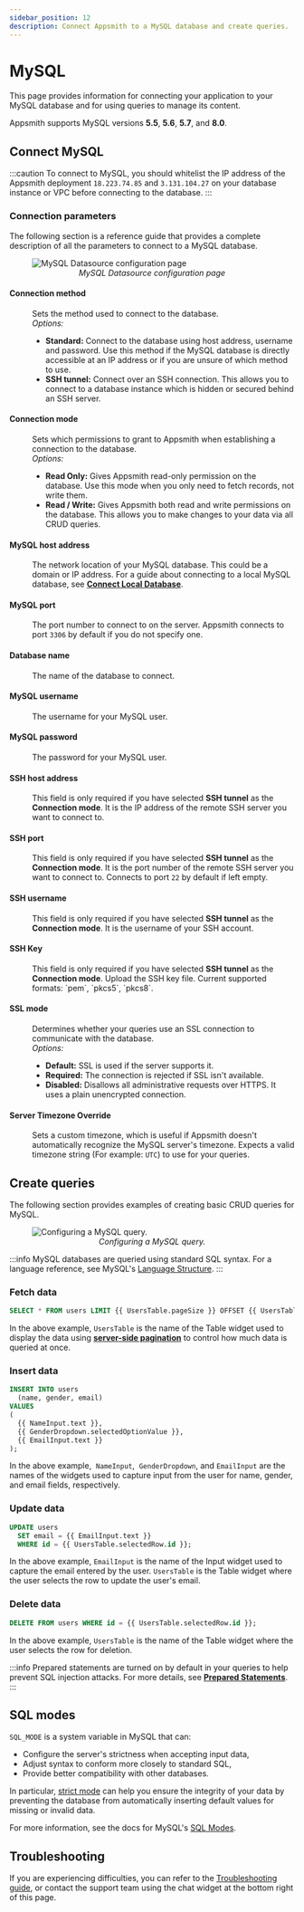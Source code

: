 ```yaml
---
sidebar_position: 12
description: Connect Appsmith to a MySQL database and create queries.
---
```


# MySQL

This page provides information for connecting your application to your MySQL database and for using queries to manage its content.

Appsmith supports MySQL versions **5.5**, **5.6**, **5.7**, and **8.0**.

## Connect MySQL

:::caution
To connect to MySQL, you should whitelist the IP address of the Appsmith deployment `18.223.74.85` and `3.131.104.27` on your database instance or VPC before connecting to the database.
:::

### Connection parameters

The following section is a reference guide that provides a complete description of all the parameters to connect to a MySQL database.

<figure>
  <img src="/img/mysql-datasource-config.png" style= {{width:"100%", height:"auto"}} alt="MySQL Datasource configuration page"/>
  <figcaption align = "center"><i>MySQL Datasource configuration page</i></figcaption>
</figure>

#### Connection method

<dd>Sets the method used to connect to the database.</dd>
<dd>
  <i>Options:</i>
  <ul>
    <li><b>Standard:</b> Connect to the database using host address, username and 
password. Use this method if the MySQL database is directly accessible at an IP address or if you are unsure of which method to use.</li>
    <li><b>SSH tunnel:</b> Connect over an SSH connection. This allows you to connect to a database instance which is 
hidden or secured behind an SSH server.</li>
  </ul>
</dd>

#### Connection mode

<dd>Sets which permissions to grant to Appsmith when establishing a connection to the database.</dd>
<dd>
  <i>Options:</i>
  <ul>
    <li><b>Read Only:</b> Gives Appsmith read-only permission on the database. Use this mode when you only need to fetch records, not write them.</li>
    <li><b>Read / Write:</b> Gives Appsmith both read and write permissions on the database. This allows you to make changes to your data via all CRUD queries.</li>
  </ul>
</dd>

#### MySQL host address

<dd>The network location of your MySQL database. This could be a domain or IP address. For a guide about connecting to a local MySQL database, see <a href="/connect-data/how-to-guides/how-to-work-with-local-apis-on-appsmith"><b>Connect Local Database</b></a>.</dd>

#### MySQL port

<dd>The port number to connect to on the server. Appsmith connects to port <code>3306</code> by default if you do not specify one.</dd>

#### Database name

<dd>The name of the database to connect.</dd>

#### MySQL username

<dd>The username for your MySQL user.</dd>

#### MySQL password

<dd>The password for your MySQL user.</dd>

#### SSH host address

<dd>This field is only required if you have selected <b>SSH tunnel</b> as the <b>Connection mode</b>. It is the IP address of the remote SSH server you want to connect to. </dd>

#### SSH port

<dd>This field is only required if you have selected <b>SSH tunnel</b> as the <b>Connection mode</b>. It is the port number of the remote SSH server you want to connect to. Connects to port <code>22</code> by default if left empty. </dd>

#### SSH username

<dd>This field is only required if you have selected <b>SSH tunnel</b> as the <b>Connection mode</b>. It is the username of your SSH account.</dd>

#### SSH Key

<dd>This field is only required if you have selected <b>SSH tunnel</b> as the <b>Connection mode</b>. Upload the SSH key file. Current supported formats: `pem`, `pkcs5`, `pkcs8`.</dd>

#### SSL mode

<dd>Determines whether your queries use an SSL connection to communicate with the database.</dd>
<dd>
  <i>Options:</i>
  <ul>
    <li><b>Default:</b> SSL is used if the server supports it.</li>
    <li><b>Required:</b> The connection is rejected if SSL isn't available.</li>
    <li><b>Disabled:</b> Disallows all administrative requests over HTTPS. It uses a plain unencrypted connection.</li>
  </ul>
</dd>

#### Server Timezone Override

<dd>Sets a custom timezone, which is useful if Appsmith doesn't automatically recognize the MySQL server's timezone. Expects a valid timezone string (For example: <code>UTC</code>) to use for your queries.</dd>

## Create queries

The following section provides examples of creating basic CRUD queries for MySQL.

<figure>
  <img src="/img/mysql-query-config.png" style={{width: "100%", height: "auto"}} alt="Configuring a MySQL query." />
  <figcaption align="center"><i>Configuring a MySQL query.</i></figcaption>
</figure>

:::info
MySQL databases are queried using standard SQL syntax. For a language reference, see MySQL's [Language Structure](https://dev.mysql.com/doc/refman/8.0/en/language-structure.html).
:::

### Fetch data

```sql
SELECT * FROM users LIMIT {{ UsersTable.pageSize }} OFFSET {{ UsersTable.pageOffset }};
```

In the above example, `UsersTable` is the name of the Table widget used to display the data using [**server-side pagination**](/build-apps/how-to-guides/Server-side-pagination-in-table) to control how much data is queried at once.

### Insert data

```sql
INSERT INTO users
  (name, gender, email)
VALUES
(
  {{ NameInput.text }},
  {{ GenderDropdown.selectedOptionValue }},
  {{ EmailInput.text }}
);
```

In the above example,  `NameInput`,  `GenderDropdown`, and `EmailInput` are the names of the widgets used to capture input from the user for name, gender, and email fields, respectively.

### Update data

```sql
UPDATE users
  SET email = {{ EmailInput.text }}
  WHERE id = {{ UsersTable.selectedRow.id }};
```

In the above example, `EmailInput` is the name of the Input widget used to capture the email entered by the user. `UsersTable` is the Table widget where the user selects the row to update the user's email.

### Delete data

```sql
DELETE FROM users WHERE id = {{ UsersTable.selectedRow.id }};
```

In the above example, `UsersTable` is the name of the Table widget where the user selects the row for deletion.

:::info
Prepared statements are turned on by default in your queries to help prevent SQL injection attacks. For more details, see [**Prepared Statements**](/connect-data/concepts/how-to-use-prepared-statements).
:::

## SQL modes

`SQL_MODE` is a system variable in MySQL that can:

- Configure the server's strictness when accepting input data,
- Adjust syntax to conform more closely to standard SQL,
- Provide better compatibility with other databases.

In particular, [strict mode](https://dev.mysql.com/doc/refman/8.0/en/sql-mode.html#sql-mode-strict) can help you ensure the integrity of your data by preventing the database from automatically inserting default values for missing or invalid data.

For more information, see the docs for MySQL's [SQL Modes](https://dev.mysql.com/doc/refman/8.0/en/sql-mode.html).

## Troubleshooting

If you are experiencing difficulties, you can refer to the [Troubleshooting guide](/help-and-support/troubleshooting-guide/application-errors), or contact the support team using the chat widget at the bottom right of this page.
